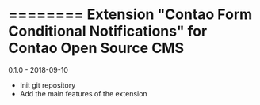 ========
Extension "Contao Form Conditional Notifications" for Contao Open Source CMS
========

0.1.0 - 2018-09-10
- Init git repository
- Add the main features of the extension